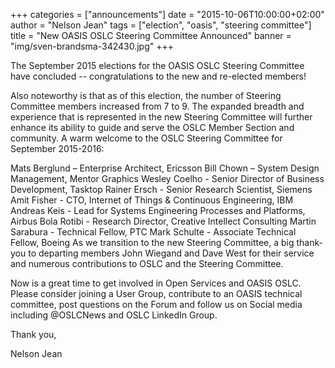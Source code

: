 +++
categories = ["announcements"]
date = "2015-10-06T10:00:00+02:00"
author = "Nelson Jean"
tags = ["election", "oasis", "steering committee"]
title = "New OASIS OSLC Steering Committee Announced"
banner = "img/sven-brandsma-342430.jpg"
+++

The September 2015 elections for the OASIS OSLC Steering Committee have concluded -- congratulations to the new and re-elected members!  

Also noteworthy is that as of this election, the number of Steering Committee members increased from 7 to 9.  The expanded breadth and experience that is represented in the new Steering Committee will further enhance its ability to guide and serve the OSLC Member Section and community.  A warm welcome to the OSLC Steering Committee for September 2015-2016:

Mats Berglund – Enterprise Architect, Ericsson
Bill Chown – System Design Management,  Mentor Graphics
Wesley Coelho - Senior Director of Business Development, Tasktop
Rainer Ersch - Senior Research Scientist, Siemens
Amit Fisher - CTO, Internet of Things & Continuous Engineering, IBM
Andreas Keis - Lead for Systems Engineering Processes and Platforms, Airbus
Bola Rotibi - Research Director, Creative Intellect Consulting
Martin Sarabura - Technical Fellow, PTC
Mark Schulte - Associate Technical Fellow, Boeing
As we transition to the new Steering Committee, a big thank-you to departing members John Wiegand and Dave West for their service and numerous contributions to OSLC and the Steering Committee. 

Now is a great time to get involved in Open Services and OASIS OSLC. Please consider joining a User Group, contribute to an OASIS technical committee, post questions on the Forum and follow us on Social media including @OSLCNews and OSLC LinkedIn Group.

Thank you, 

Nelson Jean 